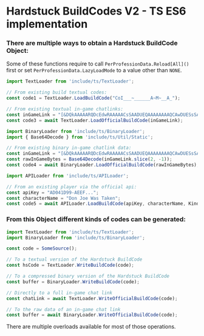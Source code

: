 # Hardstuck BuildCodes V2 - TS ES6 implementation

### There are multiple ways to obtain a Hardstuck BuildCode Object:

Some of these functions require to call `PerProfessionData.Reload[All]()` first or set `PerProfessionData.LazyLoadMode` to a value other than `NONE`.

```ts
import TextLoader from 'include/ts/TextLoader';

// From existing build textual codes:
const code1 = TextLoader.LoadBuildCode("CoI___~______A~M~__A_");

// From existing textual in-game chatlinks:
const inGameLink = "[&DQkAAAAARQDcEdwRAAAAACsSAADUEQAAAAAAAAQCAwDUESsSAAAAAAAAAAA=]";
const code3 = await TextLoader.LoadOfficialBuildCode(inGameLink);
```

```ts
import BinaryLoader from 'include/ts/BinaryLoader';
import { Base64Decode } from 'include/ts/Util/Static';

// From existing binary in-game chatlink data:
const inGameLink = "[&DQkAAAAARQDcEdwRAAAAACsSAADUEQAAAAAAAAQCAwDUESsSAAAAAAAAAAA=]";
const rawInGameBytes = Base64Decode(inGameLink.slice(2, -1));
const code4 = await BinaryLoader.LoadOfficialBuildCode(rawInGameBytes);
```

```ts
import APILoader from 'include/ts/APILoader';

// From an existing player via the official api:
const apiKey = "AD041D99-AEEF...";
const characterName = "Don Joe Was Taken";
const code5 = await APILoader.LoadBuildCode(apiKey, characterName, Kind.PvE);
```

### From this Object different kinds of codes can be generated:

```ts
import TextLoader from 'include/ts/TextLoader';
import BinaryLoader from 'include/ts/BinaryLoader';

const code = SomeSource();

// To a textual version of the Hardstuck BuildCode
const hsCode = TextLoader.WriteBuildCode(code);

// To a compressed binary version of the Hardstuck BuildCode
const buffer = BinaryLoader.WriteBuildCode(code);

// Directly to a full in-game chat link
const chatLink = await TextLoader.WriteOfficialBuildCode(code);

// To the raw data of an in-game chat link
const buffer = await BinaryLoader.WriteOfficialBuildCode(code);
```

There are multiple overloads available for most of those operations.